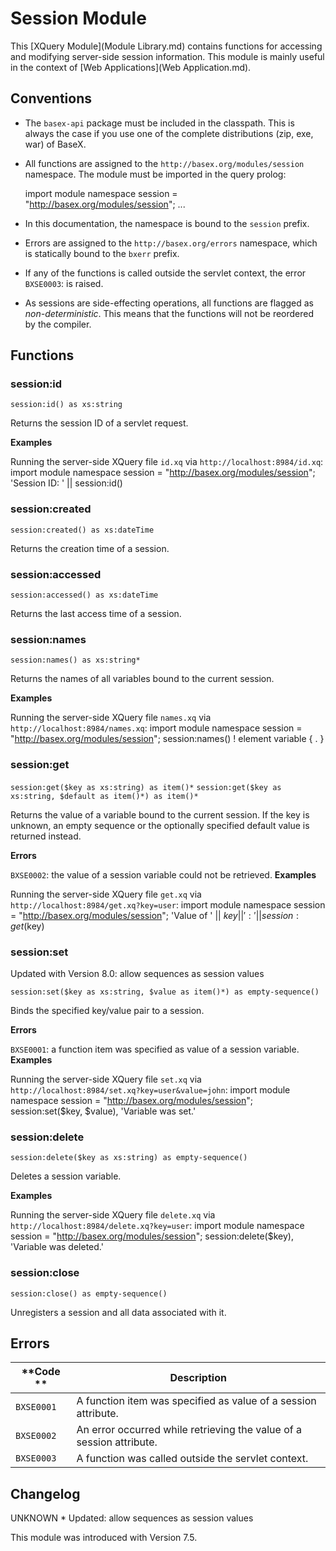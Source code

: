 
# Session Module
 


 
This [XQuery Module](Module Library.md) contains functions for accessing and modifying server-side session information. This module is mainly useful in the context of [Web Applications](Web Application.md). 

 
## Conventions
 * The `basex-api` package must be included in the classpath. This is always the case if you use one of the complete distributions (zip, exe, war) of BaseX. 
 * All functions are assigned to the `http://basex.org/modules/session` namespace. The module must be imported in the query prolog: 

    import module namespace session = "http://basex.org/modules/session";
    ...

 * In this documentation, the namespace is bound to the `session` prefix. 
 * Errors are assigned to the `http://basex.org/errors` namespace, which is statically bound to the `bxerr` prefix. 
 * If any of the functions is called outside the servlet context, the error `BXSE0003`: is raised. 
 * As sessions are side-effecting operations, all functions are flagged as _non-deterministic_. This means that the functions will not be reordered by the compiler. 
 
## Functions

### session:id

`session:id() as xs:string`

Returns the session ID of a servlet request. 

**Examples**

Running the server-side XQuery file `id.xq` via `http://localhost:8984/id.xq`: 
    import module namespace session = "http://basex.org/modules/session";
    'Session ID: ' || session:id()



### session:created

`session:created() as xs:dateTime`

Returns the creation time of a session. 


### session:accessed

`session:accessed() as xs:dateTime`

Returns the last access time of a session. 


### session:names

`session:names() as xs:string*`

Returns the names of all variables bound to the current session. 

**Examples**

Running the server-side XQuery file `names.xq` via `http://localhost:8984/names.xq`: 
    import module namespace session = "http://basex.org/modules/session";
    session:names() ! element variable { . }



### session:get

`session:get($key as xs:string) as item()*`
`session:get($key as xs:string, $default as item()*) as item()*`

Returns the value of a variable bound to the current session. If the key is unknown, an empty sequence or the optionally specified default value is returned instead. 

**Errors**

`BXSE0002`: the value of a session variable could not be retrieved. 
**Examples**

Running the server-side XQuery file `get.xq` via `http://localhost:8984/get.xq?key=user`: 
    import module namespace session = "http://basex.org/modules/session";
    'Value of ' || $key || ': ' || session:get($key)



### session:set

Updated with Version 8.0: allow sequences as session values 


`session:set($key as xs:string, $value as item()*) as empty-sequence()`

Binds the specified key/value pair to a session. 

**Errors**

`BXSE0001`: a function item was specified as value of a session variable. 
**Examples**

Running the server-side XQuery file `set.xq` via `http://localhost:8984/set.xq?key=user&value=john`: 
    import module namespace session = "http://basex.org/modules/session";
    session:set($key, $value), 'Variable was set.'



### session:delete

`session:delete($key as xs:string) as empty-sequence()`

Deletes a session variable. 

**Examples**

Running the server-side XQuery file `delete.xq` via `http://localhost:8984/delete.xq?key=user`: 
    import module namespace session = "http://basex.org/modules/session";
    session:delete($key), 'Variable was deleted.'



### session:close

`session:close() as empty-sequence()`

Unregisters a session and all data associated with it. 

 
## Errors

**Code ** | Description 
--------- | ------------
`BXSE0001` | A function item was specified as value of a session attribute. 
`BXSE0002` | An error occurred while retrieving the value of a session attribute. 
`BXSE0003` | A function was called outside the servlet context. 
 
## Changelog
UNKNOWN * Updated: allow sequences as session values 

This module was introduced with Version 7.5. 


